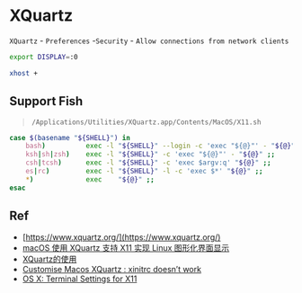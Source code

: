 # XQuartz



`XQuartz` - `Preferences` -`Security` - `Allow connections from network clients`



```bash
export DISPLAY=:0
```



```bash
xhost +
```





## Support Fish

> `/Applications/Utilities/XQuartz.app/Contents/MacOS/X11.sh`


```bash
case $(basename "${SHELL}") in
	bash)          exec -l "${SHELL}" --login -c 'exec "${@}"' - "${@}" ;;
	ksh|sh|zsh)    exec -l "${SHELL}" -c 'exec "${@}"' - "${@}" ;;
	csh|tcsh)      exec -l "${SHELL}" -c 'exec $argv:q' "${@}" ;;
	es|rc)         exec -l "${SHELL}" -l -c 'exec $*' "${@}" ;;
	*)             exec    "${@}" ;;
esac
```

## Ref

* [https://www.xquartz.org/](https://www.xquartz.org/)
* [macOS 使用 XQuartz 支持 X11 实现 Linux 图形化界面显示](https://wsgzao.github.io/post/x11/)
* [XQuartz的使用](https://blog.csdn.net/hdzhang_blog/article/details/80058559)
* [Customise Macos XQuartz : xinitrc doesn’t work](https://www.cafe-encounter.net/p2893/customise-macos-xquartz-xinitrc-doesnt-work)
* [OS X: Terminal Settings for X11](https://www.abbeyworkshop.com/howto/osx/x11Term/index.html)